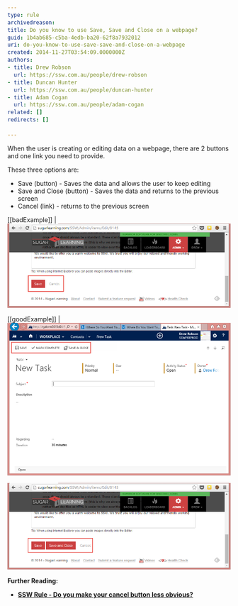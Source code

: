 ```yaml
---
type: rule
archivedreason: 
title: Do you know to use Save, Save and Close on a webpage?
guid: 1b4ab685-c5ba-4edb-ba20-62f8a7932012
uri: do-you-know-to-use-save-save-and-close-on-a-webpage
created: 2014-11-27T03:54:09.0000000Z
authors:
- title: Drew Robson
  url: https://ssw.com.au/people/drew-robson
- title: Duncan Hunter
  url: https://ssw.com.au/people/duncan-hunter
- title: Adam Cogan
  url: https://ssw.com.au/people/adam-cogan
related: []
redirects: []

---
```


When the user is creating or editing data on a webpage, there are 2 buttons and one link you need to provide.

<!--endintro-->

These three options are:

* Save (button) - Saves the data and allows the user to keep editing
* Save and Close (button) - Saves the data and returns to the previous screen
* Cancel (link) - returns to the previous screen






[[badExample]]
| ![only provided *Save*button and *Cancel*link](2014-11-27_11-45-25-compressor.png)





[[goodExample]]
| ![CRM 2013 provides a *Save* button a nd a *Save and Close* button](2014-11-27_13-58-48-compressor.png)





![Better example - SugarLearning provides a *Save*button, a *Save and Close* button and a *Cancel*link](2014-11-27_11-47-40-compressor.png)




 **Further Reading:** 


* **[SSW Rule - Do you make your cancel button less obvious?](/Do-you-make-your-cancel-button-less-obvious)**
